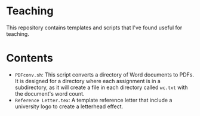 # Teaching

This repository contains templates and scripts that I've found useful for teaching.

# Contents

- `PDFconv.sh`: This script converts a directory of Word documents to PDFs. It is
designed for a directory where each assignment is in a subdirectory, as it will
create a file in each directory called `wc.txt` with the document's word count.
- `Reference Letter.tex`: A template reference letter that include a university
logo to create a letterhead effect.
